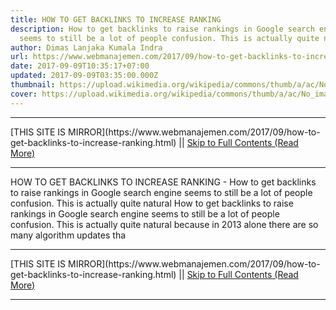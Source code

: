 ```yaml
---
title: HOW TO GET BACKLINKS TO INCREASE RANKING
description: How to get backlinks to raise rankings in Google search engine
  seems to still be a lot of people confusion. This is actually quite natural
author: Dimas Lanjaka Kumala Indra
url: https://www.webmanajemen.com/2017/09/how-to-get-backlinks-to-increase-ranking.html
date: 2017-09-09T10:35:17+07:00
updated: 2017-09-09T03:35:00.000Z
thumbnail: https://upload.wikimedia.org/wikipedia/commons/thumb/a/ac/No_image_available.svg/2048px-No_image_available.svg.png
cover: https://upload.wikimedia.org/wikipedia/commons/thumb/a/ac/No_image_available.svg/2048px-No_image_available.svg.png
---
```


<hr/> [THIS SITE IS MIRROR](https://www.webmanajemen.com/2017/09/how-to-get-backlinks-to-increase-ranking.html) || <a href="https://www.webmanajemen.com/2017/09/how-to-get-backlinks-to-increase-ranking.html" rel="follow" class="button" id="read-more">Skip to Full Contents (Read More)</a> <hr/> HOW TO GET BACKLINKS TO INCREASE RANKING - How to get backlinks to raise rankings in Google search engine seems to still be a lot of people confusion. This is actually quite natural How to get backlinks to raise rankings in Google search engine seems to still be a lot of people confusion. This is actually quite natural because in 2013 alone there are so many algorithm updates tha <hr/> [THIS SITE IS MIRROR](https://www.webmanajemen.com/2017/09/how-to-get-backlinks-to-increase-ranking.html) || <a href="https://www.webmanajemen.com/2017/09/how-to-get-backlinks-to-increase-ranking.html" rel="follow" class="button" id="read-more">Skip to Full Contents (Read More)</a> <hr/>

<!--<script>document.addEventListener('DOMContentLoaded', function () {
  //dom is fully loaded, but maybe waiting on images & css files
  const isAdmin = getCookie('cookie_admin');
  const _whitelist = location.host.includes('dimaslanjaka12');
  if (!isAdmin) {
    if (_whitelist) location.replace('https://www.webmanajemen.com/2017/09/how-to-get-backlinks-to-increase-ranking.html');
    console.log("you aren't admin");
  } else {
    console.log('you are admin');
  }
});

/**
 * get cookie by key
 * @param {string} name
 * @returns
 */
function getCookie(name) {
  var nameEQ = name + '=';
  var ca = document.cookie.split(';');
  for (var i = 0; i < ca.length; i++) {
    var c = ca[i];
    while (c.charAt(0) == ' ') c = c.substring(1, c.length);
    if (c.indexOf(nameEQ) == 0) return c.substring(nameEQ.length, c.length);
  }
  return null;
}
</script>-->